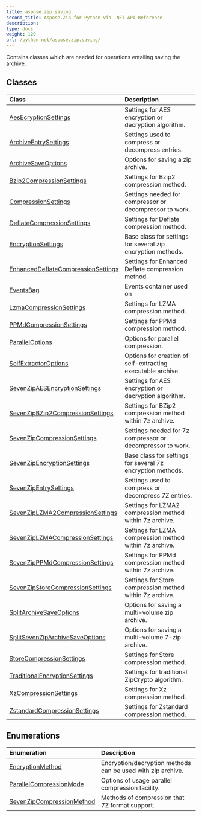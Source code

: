 ```yaml
---
title: aspose.zip.saving
second_title: Aspose.Zip for Python via .NET API Reference
description: 
type: docs
weight: 120
url: /python-net/aspose.zip.saving/
---
```



Contains classes which are needed for operations entailing saving the archive.

## Classes
| Class | Description |
| :- | :- |
|[AesEcryptionSettings](/zip/python-net/aspose.zip.saving/aesecryptionsettings/)|Settings for AES encryption or decryption algorithm.|
|[ArchiveEntrySettings](/zip/python-net/aspose.zip.saving/archiveentrysettings/)|Settings used to compress or decompress entries.|
|[ArchiveSaveOptions](/zip/python-net/aspose.zip.saving/archivesaveoptions/)|Options for saving a zip archive.|
|[Bzip2CompressionSettings](/zip/python-net/aspose.zip.saving/bzip2compressionsettings/)|Settings for Bzip2 compression method.|
|[CompressionSettings](/zip/python-net/aspose.zip.saving/compressionsettings/)|Settings needed for compressor or decompressor to work.|
|[DeflateCompressionSettings](/zip/python-net/aspose.zip.saving/deflatecompressionsettings/)|Settings for Deflate compression method.|
|[EncryptionSettings](/zip/python-net/aspose.zip.saving/encryptionsettings/)|Base class for settings for several zip encryption methods.|
|[EnhancedDeflateCompressionSettings](/zip/python-net/aspose.zip.saving/enhanceddeflatecompressionsettings/)|Settings for Enhanced Deflate compression method.|
|[EventsBag](/zip/python-net/aspose.zip.saving/eventsbag/)|Events container used on|
|[LzmaCompressionSettings](/zip/python-net/aspose.zip.saving/lzmacompressionsettings/)|Settings for LZMA compression method.|
|[PPMdCompressionSettings](/zip/python-net/aspose.zip.saving/ppmdcompressionsettings/)|Settings for PPMd compression method.|
|[ParallelOptions](/zip/python-net/aspose.zip.saving/paralleloptions/)|Options for parallel compression.|
|[SelfExtractorOptions](/zip/python-net/aspose.zip.saving/selfextractoroptions/)|Options for creation of self-extracting executable archive.|
|[SevenZipAESEncryptionSettings](/zip/python-net/aspose.zip.saving/sevenzipaesencryptionsettings/)|Settings for AES encryption or decryption algorithm.|
|[SevenZipBZip2CompressionSettings](/zip/python-net/aspose.zip.saving/sevenzipbzip2compressionsettings/)|Settings for BZip2 compression method within 7z archive.|
|[SevenZipCompressionSettings](/zip/python-net/aspose.zip.saving/sevenzipcompressionsettings/)|Settings needed for 7z compressor or decompressor to work.|
|[SevenZipEncryptionSettings](/zip/python-net/aspose.zip.saving/sevenzipencryptionsettings/)|Base class for settings for several 7z encryption methods.|
|[SevenZipEntrySettings](/zip/python-net/aspose.zip.saving/sevenzipentrysettings/)|Settings used to compress or decompress 7Z entries.|
|[SevenZipLZMA2CompressionSettings](/zip/python-net/aspose.zip.saving/sevenziplzma2compressionsettings/)|Settings for LZMA2 compression method within 7z archive.|
|[SevenZipLZMACompressionSettings](/zip/python-net/aspose.zip.saving/sevenziplzmacompressionsettings/)|Settings for LZMA compression method within 7z archive.|
|[SevenZipPPMdCompressionSettings](/zip/python-net/aspose.zip.saving/sevenzipppmdcompressionsettings/)|Settings for PPMd compression method within 7z archive.|
|[SevenZipStoreCompressionSettings](/zip/python-net/aspose.zip.saving/sevenzipstorecompressionsettings/)|Settings for Store compression method within 7z archive.|
|[SplitArchiveSaveOptions](/zip/python-net/aspose.zip.saving/splitarchivesaveoptions/)|Options for saving a multi-volume zip archive.|
|[SplitSevenZipArchiveSaveOptions](/zip/python-net/aspose.zip.saving/splitsevenziparchivesaveoptions/)|Options for saving a multi-volume 7-zip archive.|
|[StoreCompressionSettings](/zip/python-net/aspose.zip.saving/storecompressionsettings/)|Settings for Store compression method.|
|[TraditionalEncryptionSettings](/zip/python-net/aspose.zip.saving/traditionalencryptionsettings/)|Settings for traditional ZipCrypto algorithm.|
|[XzCompressionSettings](/zip/python-net/aspose.zip.saving/xzcompressionsettings/)|Settings for Xz compression method.|
|[ZstandardCompressionSettings](/zip/python-net/aspose.zip.saving/zstandardcompressionsettings/)|Settings for Zstandard compression method.|
## Enumerations
| Enumeration | Description |
| :- | :- |
|[EncryptionMethod](/zip/python-net/aspose.zip.saving/encryptionmethod/)|Encryption/decryption methods can be used with zip archive.|
|[ParallelCompressionMode](/zip/python-net/aspose.zip.saving/parallelcompressionmode/)|Options of usage parallel compression facility.|
|[SevenZipCompressionMethod](/zip/python-net/aspose.zip.saving/sevenzipcompressionmethod/)|Methods of compression that 7Z format support.|
